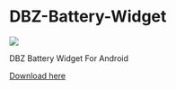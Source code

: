 # DBZ-Battery-Widget

<a target="_blank" href="https://www.paypal.me/javiersantos" title="Donate using PayPal"><img src="https://img.shields.io/badge/paypal-donate-yellow.svg" /></a>

DBZ Battery Widget For Android

[Download here](https://github.com/rosenpin/DBZ-Battery-Widget/releases)
